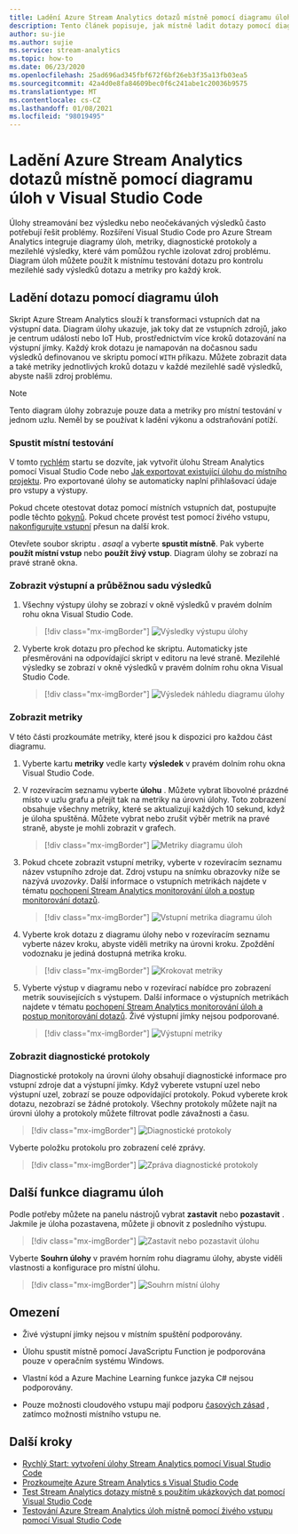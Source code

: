 ```yaml
---
title: Ladění Azure Stream Analytics dotazů místně pomocí diagramu úloh v Visual Studio Code
description: Tento článek popisuje, jak místně ladit dotazy pomocí diagramu úloh v rozšíření Azure Stream Analytics pro Visual Studio Code.
author: su-jie
ms.author: sujie
ms.service: stream-analytics
ms.topic: how-to
ms.date: 06/23/2020
ms.openlocfilehash: 25ad696ad345fbf672f6bf26eb3f35a13fb03ea5
ms.sourcegitcommit: 42a4d0e8fa84609bec0f6c241abe1c20036b9575
ms.translationtype: MT
ms.contentlocale: cs-CZ
ms.lasthandoff: 01/08/2021
ms.locfileid: "98019495"
---
```

# <a name="debug-azure-stream-analytics-queries-locally-using-job-diagram-in-visual-studio-code"></a>Ladění Azure Stream Analytics dotazů místně pomocí diagramu úloh v Visual Studio Code

Úlohy streamování bez výsledku nebo neočekávaných výsledků často potřebují řešit problémy. Rozšíření Visual Studio Code pro Azure Stream Analytics integruje diagramy úloh, metriky, diagnostické protokoly a mezilehlé výsledky, které vám pomůžou rychle izolovat zdroj problému. Diagram úloh můžete použít k místnímu testování dotazu pro kontrolu mezilehlé sady výsledků dotazu a metriky pro každý krok.

## <a name="debug-a-query-using-job-diagram"></a>Ladění dotazu pomocí diagramu úloh

Skript Azure Stream Analytics slouží k transformaci vstupních dat na výstupní data. Diagram úlohy ukazuje, jak toky dat ze vstupních zdrojů, jako je centrum událostí nebo IoT Hub, prostřednictvím více kroků dotazování na výstupní jímky. Každý krok dotazu je namapován na dočasnou sadu výsledků definovanou ve skriptu pomocí `WITH` příkazu. Můžete zobrazit data a také metriky jednotlivých kroků dotazu v každé mezilehlé sadě výsledků, abyste našli zdroj problému.

> [!NOTE]
> Tento diagram úlohy zobrazuje pouze data a metriky pro místní testování v jednom uzlu. Neměl by se používat k ladění výkonu a odstraňování potíží.

### <a name="start-local-testing"></a>Spustit místní testování

V tomto [rychlém](quick-create-visual-studio-code.md) startu se dozvíte, jak vytvořit úlohu Stream Analytics pomocí Visual Studio Code nebo [Jak exportovat existující úlohu do místního projektu](visual-studio-code-explore-jobs.md). Pro exportované úlohy se automaticky naplní přihlašovací údaje pro vstupy a výstupy.

Pokud chcete otestovat dotaz pomocí místních vstupních dat, postupujte podle těchto [pokynů](visual-studio-code-local-run.md). Pokud chcete provést test pomocí živého vstupu, [nakonfigurujte vstupní](stream-analytics-add-inputs.md) přesun na další krok. 

Otevřete soubor skriptu *\. asaql* a vyberte **spustit místně**. Pak vyberte **použít místní vstup** nebo **použít živý vstup**. Diagram úlohy se zobrazí na pravé straně okna.

### <a name="view-the-output-and-intermediate-result-set"></a>Zobrazit výstupní a průběžnou sadu výsledků  

1. Všechny výstupy úlohy se zobrazí v okně výsledků v pravém dolním rohu okna Visual Studio Code.

   > [!div class="mx-imgBorder"]
   > ![Výsledky výstupu úlohy](./media/debug-locally-using-job-diagram-vs-code/job-output-results.png)

2. Vyberte krok dotazu pro přechod ke skriptu. Automaticky jste přesměrováni na odpovídající skript v editoru na levé straně. Mezilehlé výsledky se zobrazí v okně výsledků v pravém dolním rohu okna Visual Studio Code.

   > [!div class="mx-imgBorder"]
   > ![Výsledek náhledu diagramu úlohy](./media/debug-locally-using-job-diagram-vs-code/preview-result.png)

### <a name="view-metrics"></a>Zobrazit metriky

V této části prozkoumáte metriky, které jsou k dispozici pro každou část diagramu.

1. Vyberte kartu **metriky** vedle karty **výsledek** v pravém dolním rohu okna Visual Studio Code.

2. V rozevíracím seznamu vyberte **úlohu** . Můžete vybrat libovolné prázdné místo v uzlu grafu a přejít tak na metriky na úrovni úlohy. Toto zobrazení obsahuje všechny metriky, které se aktualizují každých 10 sekund, když je úloha spuštěná. Můžete vybrat nebo zrušit výběr metrik na pravé straně, abyste je mohli zobrazit v grafech.

   > [!div class="mx-imgBorder"]
   > ![Metriky diagramu úloh](./media/debug-locally-using-job-diagram-vs-code/job-metrics.png)

3. Pokud chcete zobrazit vstupní metriky, vyberte v rozevíracím seznamu název vstupního zdroje dat. Zdroj vstupu na snímku obrazovky níže se nazývá *uvozovky*. Další informace o vstupních metrikách najdete v tématu [pochopení Stream Analytics monitorování úloh a postup monitorování dotazů](stream-analytics-monitoring.md).

   > [!div class="mx-imgBorder"]
   > ![Vstupní metrika diagramu úloh](./media/debug-locally-using-job-diagram-vs-code/input-metrics.png)

4. Vyberte krok dotazu z diagramu úlohy nebo v rozevíracím seznamu vyberte název kroku, abyste viděli metriky na úrovni kroku. Zpoždění vodoznaku je jediná dostupná metrika kroku.

   > [!div class="mx-imgBorder"]
   > ![Krokovat metriky](./media/debug-locally-using-job-diagram-vs-code/step-metrics.png)

5. Vyberte výstup v diagramu nebo v rozevírací nabídce pro zobrazení metrik souvisejících s výstupem. Další informace o výstupních metrikách najdete v tématu [pochopení Stream Analytics monitorování úloh a postup monitorování dotazů](stream-analytics-monitoring.md). Živé výstupní jímky nejsou podporované.

   > [!div class="mx-imgBorder"]
   > ![Výstupní metriky](./media/debug-locally-using-job-diagram-vs-code/output-metrics.png)

### <a name="view-diagnostic-logs"></a>Zobrazit diagnostické protokoly

Diagnostické protokoly na úrovni úlohy obsahují diagnostické informace pro vstupní zdroje dat a výstupní jímky. Když vyberete vstupní uzel nebo výstupní uzel, zobrazí se pouze odpovídající protokoly. Pokud vyberete krok dotazu, nezobrazí se žádné protokoly. Všechny protokoly můžete najít na úrovni úlohy a protokoly můžete filtrovat podle závažnosti a času.

   > [!div class="mx-imgBorder"]
   > ![Diagnostické protokoly](./media/debug-locally-using-job-diagram-vs-code/diagnostic-logs.png)

   Vyberte položku protokolu pro zobrazení celé zprávy.

   > [!div class="mx-imgBorder"]
   > ![Zpráva diagnostické protokoly](./media/debug-locally-using-job-diagram-vs-code/diagnostic-logs-message.png)


## <a name="other-job-diagram-features"></a>Další funkce diagramu úloh

Podle potřeby můžete na panelu nástrojů vybrat **zastavit** nebo **pozastavit** . Jakmile je úloha pozastavena, můžete ji obnovit z posledního výstupu.

> [!div class="mx-imgBorder"]
> ![Zastavit nebo pozastavit úlohu](./media/debug-locally-using-job-diagram-vs-code/stop-pause-job.png)

Vyberte **Souhrn úlohy** v pravém horním rohu diagramu úlohy, abyste viděli vlastnosti a konfigurace pro místní úlohu.

> [!div class="mx-imgBorder"]
> ![Souhrn místní úlohy](./media/debug-locally-using-job-diagram-vs-code/job-summary.png)

## <a name="limitations"></a>Omezení

* Živé výstupní jímky nejsou v místním spuštění podporovány.

* Úlohu spustit místně pomocí JavaScriptu Function je podporována pouze v operačním systému Windows.

* Vlastní kód a Azure Machine Learning funkce jazyka C# nejsou podporovány. 

* Pouze možnosti cloudového vstupu mají podporu [časových zásad](./stream-analytics-time-handling.md) , zatímco možnosti místního vstupu ne.

## <a name="next-steps"></a>Další kroky

* [Rychlý Start: vytvoření úlohy Stream Analytics pomocí Visual Studio Code](quick-create-visual-studio-code.md)
* [Prozkoumejte Azure Stream Analytics s Visual Studio Code](visual-studio-code-explore-jobs.md)
* [Test Stream Analytics dotazy místně s použitím ukázkových dat pomocí Visual Studio Code](visual-studio-code-local-run.md)
* [Testování Azure Stream Analytics úloh místně pomocí živého vstupu pomocí Visual Studio Code](visual-studio-code-local-run-live-input.md)
